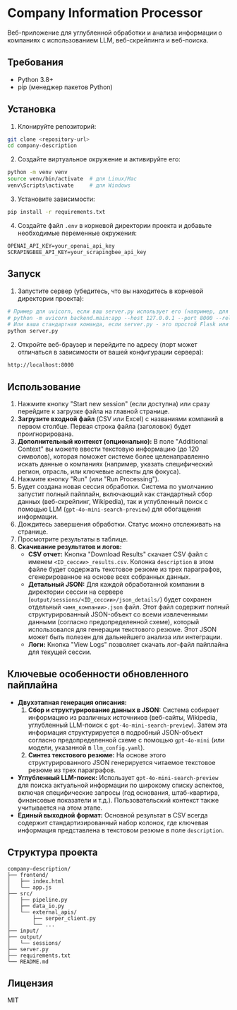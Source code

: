 # Company Information Processor

Веб-приложение для углубленной обработки и анализа информации о компаниях с использованием LLM, веб-скрейпинга и веб-поиска.

## Требования

- Python 3.8+
- pip (менеджер пакетов Python)

## Установка

1. Клонируйте репозиторий:
```bash
git clone <repository-url>
cd company-description
```

2. Создайте виртуальное окружение и активируйте его:
```bash
python -m venv venv
source venv/bin/activate  # для Linux/Mac
venv\Scripts\activate     # для Windows
```

3. Установите зависимости:
```bash
pip install -r requirements.txt
```

4. Создайте файл `.env` в корневой директории проекта и добавьте необходимые переменные окружения:
```
OPENAI_API_KEY=your_openai_api_key
SCRAPINGBEE_API_KEY=your_scrapingbee_api_key
```

## Запуск

1. Запустите сервер (убедитесь, что вы находитесь в корневой директории проекта):
```bash
# Пример для uvicorn, если ваш server.py использует его (например, для FastAPI бэкенда)
# python -m uvicorn backend.main:app --host 127.0.0.1 --port 8000 --reload 
# Или ваша стандартная команда, если server.py - это простой Flask или другой сервер
python server.py 
```

2. Откройте веб-браузер и перейдите по адресу (порт может отличаться в зависимости от вашей конфигурации сервера):
```
http://localhost:8000 
```

## Использование

1.  Нажмите кнопку "Start new session" (если доступна) или сразу перейдите к загрузке файла на главной странице.
2.  **Загрузите входной файл** (CSV или Excel) с названиями компаний в первом столбце. Первая строка файла (заголовок) будет проигнорирована.
3.  **Дополнительный контекст (опционально):** В поле "Additional Context" вы можете ввести текстовую информацию (до 120 символов), которая поможет системе более целенаправленно искать данные о компаниях (например, указать специфический регион, отрасль, или ключевые аспекты для фокуса).
4.  Нажмите кнопку "Run" (или "Run Processing").
5.  Будет создана новая сессия обработки. Система по умолчанию запустит полный пайплайн, включающий как стандартный сбор данных (веб-скрейпинг, Wikipedia), так и углубленный поиск с помощью LLM (`gpt-4o-mini-search-preview`) для обогащения информации.
6.  Дождитесь завершения обработки. Статус можно отслеживать на странице.
7.  Просмотрите результаты в таблице.
8.  **Скачивание результатов и логов:**
    *   **CSV отчет:** Кнопка "Download Results" скачает CSV файл с именем `<ID_сессии>_results.csv`. Колонка `description` в этом файле будет содержать текстовое резюме из трех параграфов, сгенерированное на основе всех собранных данных.
    *   **Детальный JSON:** Для каждой обработанной компании в директории сессии на сервере (`output/sessions/<ID_сессии>/json_details/`) будет сохранен отдельный `<имя_компании>.json` файл. Этот файл содержит полный структурированный JSON-объект со всеми извлеченными данными (согласно предопределенной схеме), который использовался для генерации текстового резюме. Этот JSON может быть полезен для дальнейшего анализа или интеграции.
    *   **Логи:** Кнопка "View Logs" позволяет скачать лог-файл пайплайна для текущей сессии.

## Ключевые особенности обновленного пайплайна

*   **Двухэтапная генерация описания:**
    1.  **Сбор и структурирование данных в JSON:** Система собирает информацию из различных источников (веб-сайты, Wikipedia, углубленный LLM-поиск с `gpt-4o-mini-search-preview`). Затем эта информация структурируется в подробный JSON-объект согласно предопределенной схеме с помощью `gpt-4o-mini` (или модели, указанной в `llm_config.yaml`).
    2.  **Синтез текстового резюме:** На основе этого структурированного JSON генерируется читаемое текстовое резюме из трех параграфов.
*   **Углубленный LLM-поиск:** Использует `gpt-4o-mini-search-preview` для поиска актуальной информации по широкому списку аспектов, включая специфические запросы (год основания, штаб-квартира, финансовые показатели и т.д.). Пользовательский контекст также учитывается на этом этапе.
*   **Единый выходной формат:** Основной результат в CSV всегда содержит стандартизированный набор колонок, где ключевая информация представлена в текстовом резюме в поле `description`.

## Структура проекта

```
company-description/
├── frontend/
│   ├── index.html
│   └── app.js
├── src/
│   ├── pipeline.py
│   ├── data_io.py
│   └── external_apis/
│       ├── serper_client.py
│       └── ...
├── input/
├── output/
│   └── sessions/
├── server.py
├── requirements.txt
└── README.md
```

## Лицензия

MIT
